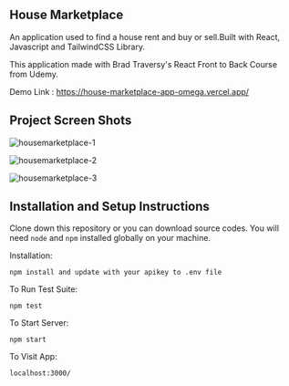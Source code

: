 ## House Marketplace

An application used to find a house rent and buy or sell.Built with React, Javascript and TailwindCSS Library.  

This application made with Brad Traversy's React Front to Back Course from Udemy.

Demo Link : https://house-marketplace-app-omega.vercel.app/

## Project Screen Shots

![housemarketplace-1](https://user-images.githubusercontent.com/66770659/166078083-76b4ed4e-2606-44fa-b28a-bdcb52804085.png)

![housemarketplace-2](https://user-images.githubusercontent.com/66770659/166078093-792669a2-9fd1-482e-9e1b-7f164e0b5856.png)

![housemarketplace-3](https://user-images.githubusercontent.com/66770659/166078097-0862cbc9-4d4c-449f-93b7-9fb8e98d0b1e.png)


## Installation and Setup Instructions

Clone down this repository or you can download source codes. You will need `node` and `npm` installed globally on your machine.

Installation:

`npm install and update with your apikey to .env file`

To Run Test Suite:

`npm test`

To Start Server:

`npm start`

To Visit App:

`localhost:3000/`

